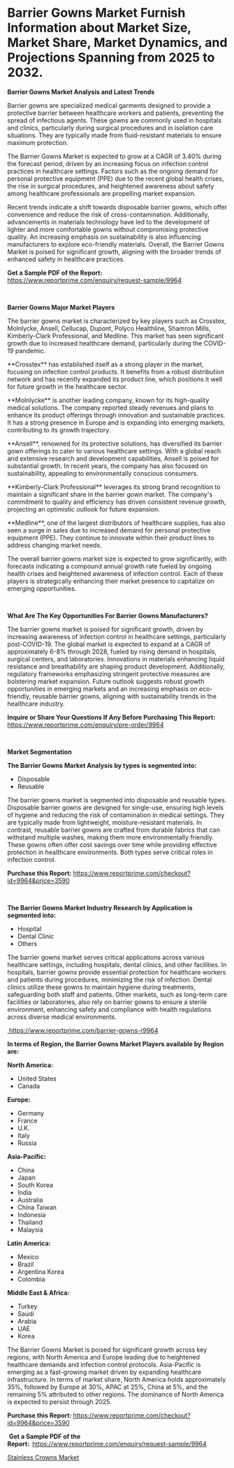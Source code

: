 <p><h1>Barrier Gowns Market Furnish Information about Market Size, Market Share, Market Dynamics, and Projections Spanning from 2025 to 2032.</h1></p><p><strong>Barrier Gowns Market Analysis and Latest Trends</strong></p>
<p><p>Barrier gowns are specialized medical garments designed to provide a protective barrier between healthcare workers and patients, preventing the spread of infectious agents. These gowns are commonly used in hospitals and clinics, particularly during surgical procedures and in isolation care situations. They are typically made from fluid-resistant materials to ensure maximum protection.</p><p>The Barrier Gowns Market is expected to grow at a CAGR of 3.40% during the forecast period, driven by an increasing focus on infection control practices in healthcare settings. Factors such as the ongoing demand for personal protective equipment (PPE) due to the recent global health crises, the rise in surgical procedures, and heightened awareness about safety among healthcare professionals are propelling market expansion. </p><p>Recent trends indicate a shift towards disposable barrier gowns, which offer convenience and reduce the risk of cross-contamination. Additionally, advancements in materials technology have led to the development of lighter and more comfortable gowns without compromising protective quality. An increasing emphasis on sustainability is also influencing manufacturers to explore eco-friendly materials. Overall, the Barrier Gowns Market is poised for significant growth, aligning with the broader trends of enhanced safety in healthcare practices.</p></p>
<p><strong>Get a Sample PDF of the Report:&nbsp;</strong> <a href="https://www.reportprime.com/enquiry/request-sample/9964?utm_campaign=2441&utm_medium=2&utm_source=Github&utm_content=ia&utm_term=20032025&utm_id=barrier-gowns">https://www.reportprime.com/enquiry/request-sample/9964</a></p>
<p>&nbsp;</p>
<p><strong>Barrier Gowns Major Market Players</strong></p>
<p><p>The barrier gowns market is characterized by key players such as Crosstex, Molnlycke, Ansell, Cellucap, Dupont, Polyco Healthline, Shamron Mills, Kimberly-Clark Professional, and Medline. This market has seen significant growth due to increased healthcare demand, particularly during the COVID-19 pandemic.</p><p>**Crosstex** has established itself as a strong player in the market, focusing on infection control products. It benefits from a robust distribution network and has recently expanded its product line, which positions it well for future growth in the healthcare sector.</p><p>**Molnlycke** is another leading company, known for its high-quality medical solutions. The company reported steady revenues and plans to enhance its product offerings through innovation and sustainable practices. It has a strong presence in Europe and is expanding into emerging markets, contributing to its growth trajectory.</p><p>**Ansell**, renowned for its protective solutions, has diversified its barrier gown offerings to cater to various healthcare settings. With a global reach and extensive research and development capabilities, Ansell is poised for substantial growth. In recent years, the company has also focused on sustainability, appealing to environmentally conscious consumers.</p><p>**Kimberly-Clark Professional** leverages its strong brand recognition to maintain a significant share in the barrier gown market. The company's commitment to quality and efficiency has driven consistent revenue growth, projecting an optimistic outlook for future expansion.</p><p>**Medline**, one of the largest distributors of healthcare supplies, has also seen a surge in sales due to increased demand for personal protective equipment (PPE). They continue to innovate within their product lines to address changing market needs.</p><p>The overall barrier gowns market size is expected to grow significantly, with forecasts indicating a compound annual growth rate fueled by ongoing health crises and heightened awareness of infection control. Each of these players is strategically enhancing their market presence to capitalize on emerging opportunities.</p></p>
<p>&nbsp;</p>
<p><strong>What Are The Key Opportunities For Barrier Gowns Manufacturers?</strong></p>
<p><p>The barrier gowns market is poised for significant growth, driven by increasing awareness of infection control in healthcare settings, particularly post-COVID-19. The global market is expected to expand at a CAGR of approximately 6-8% through 2028, fueled by rising demand in hospitals, surgical centers, and laboratories. Innovations in materials enhancing liquid resistance and breathability are shaping product development. Additionally, regulatory frameworks emphasizing stringent protective measures are bolstering market expansion. Future outlook suggests robust growth opportunities in emerging markets and an increasing emphasis on eco-friendly, reusable barrier gowns, aligning with sustainability trends in the healthcare industry.</p></p>
<p><strong>Inquire or Share Your Questions If Any Before Purchasing This Report:</strong> <a href="https://www.reportprime.com/enquiry/pre-order/9964?utm_campaign=2441&utm_medium=2&utm_source=Github&utm_content=ia&utm_term=20032025&utm_id=barrier-gowns">https://www.reportprime.com/enquiry/pre-order/9964</a></p>
<p>&nbsp;</p>
<p><strong>Market Segmentation</strong></p>
<p><strong>The Barrier Gowns Market Analysis by types is segmented into:</strong></p>
<p><ul><li>Disposable</li><li>Reusable</li></ul></p>
<p><p>The barrier gowns market is segmented into disposable and reusable types. Disposable barrier gowns are designed for single-use, ensuring high levels of hygiene and reducing the risk of contamination in medical settings. They are typically made from lightweight, moisture-resistant materials. In contrast, reusable barrier gowns are crafted from durable fabrics that can withstand multiple washes, making them more environmentally friendly. These gowns often offer cost savings over time while providing effective protection in healthcare environments. Both types serve critical roles in infection control.</p></p>
<p><strong>Purchase this Report:&nbsp;</strong><a href="https://www.reportprime.com/checkout?id=9964&price=3590&utm_campaign=2441&utm_medium=2&utm_source=Github&utm_content=ia&utm_term=20032025&utm_id=barrier-gowns">https://www.reportprime.com/checkout?id=9964&price=3590</a></p>
<p>&nbsp;</p>
<p><strong>The Barrier Gowns Market Industry Research by Application is segmented into:</strong></p>
<p><ul><li>Hospital</li><li>Dental Clinic</li><li>Others</li></ul></p>
<p><p>The barrier gowns market serves critical applications across various healthcare settings, including hospitals, dental clinics, and other facilities. In hospitals, barrier gowns provide essential protection for healthcare workers and patients during procedures, minimizing the risk of infection. Dental clinics utilize these gowns to maintain hygiene during treatments, safeguarding both staff and patients. Other markets, such as long-term care facilities or laboratories, also rely on barrier gowns to ensure a sterile environment, enhancing safety and compliance with health regulations across diverse medical environments.</p></p>
<p><a href="https://www.reportprime.com/barrier-gowns-r9964?utm_campaign=2441&utm_medium=2&utm_source=Github&utm_content=ia&utm_term=20032025&utm_id=barrier-gowns">&nbsp;https://www.reportprime.com/barrier-gowns-r9964</a></p>
<p><strong>In terms of Region, the Barrier Gowns Market Players available by Region are:</strong></p>
<p>
    <p> <strong> North America: </strong>
        <ul>
            <li>United States</li>
            <li>Canada</li>
        </ul>
        </p> 
    <p> <strong> Europe: </strong>
        <ul>
            <li>Germany</li>
            <li>France</li>
            <li>U.K.</li>
            <li>Italy</li>
            <li>Russia</li>
        </ul>
        </p> 
    <p> <strong> Asia-Pacific: </strong>
        <ul>
            <li>China</li>
            <li>Japan</li>
            <li>South Korea</li>
            <li>India</li>
            <li>Australia</li>
            <li>China Taiwan</li>
            <li>Indonesia</li>
            <li>Thailand</li>
            <li>Malaysia</li>
        </ul>
        </p> 
    <p> <strong> Latin America: </strong>
        <ul>
            <li>Mexico</li>
            <li>Brazil</li>
            <li>Argentina Korea</li>
            <li>Colombia</li>
        </ul>
        </p> 
    <p> <strong> Middle East & Africa: </strong>
        <ul>
            <li>Turkey</li>
            <li>Saudi</li>
            <li>Arabia</li>
            <li>UAE</li>
            <li>Korea</li>
        </ul>
    </p>
    </p>
<p><p>The Barrier Gowns Market is poised for significant growth across key regions, with North America and Europe leading due to heightened healthcare demands and infection control protocols. Asia-Pacific is emerging as a fast-growing market driven by expanding healthcare infrastructure. In terms of market share, North America holds approximately 35%, followed by Europe at 30%, APAC at 25%, China at 5%, and the remaining 5% attributed to other regions. The dominance of North America is expected to persist through 2025.</p></p>
<p><strong>Purchase this Report: </strong><a href="https://www.reportprime.com/checkout?id=9964&price=3590&utm_campaign=2441&utm_medium=2&utm_source=Github&utm_content=ia&utm_term=20032025&utm_id=barrier-gowns">https://www.reportprime.com/checkout?id=9964&price=3590</a></p>
<p>&nbsp;<strong>Get a Sample PDF of the Report:&nbsp;&nbsp;</strong><a href="https://www.reportprime.com/enquiry/request-sample/9964?utm_campaign=2441&utm_medium=2&utm_source=Github&utm_content=ia&utm_term=20032025&utm_id=barrier-gowns">https://www.reportprime.com/enquiry/request-sample/9964</a></p>
<p><strong></strong></p>
<p><p><a href="https://github.com/gullattedenna/Market-Research-Report-List-1/blob/main/stainless-crowns-market.md?utm_campaign=2441&utm_medium=2&utm_source=Github&utm_content=ia&utm_term=20032025&utm_id=barrier-gowns">Stainless Crowns Market</a></p></p>
